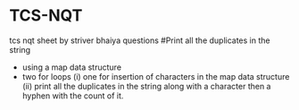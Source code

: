 # TCS-NQT
tcs nqt sheet by striver bhaiya questions
#Print all the duplicates in the string 
- using a map data structure 
- two for loops 
  (i)   one for insertion of characters in the map data structure
  (ii)  print all the duplicates in the string along with a character then a hyphen with the count of it.
